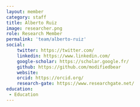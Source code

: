 ```yaml
---
layout: member
category: staff
title: Alberto Ruiz
image: researcher.png
role: Research Member
permalink: 'team/alberto-ruiz'
social:
    twitter: https://twitter.com/
    linkedin: https://www.linkedin.com/
    google-scholar: https://scholar.google.fr/
    github: https://github.com/modifiedbear
    website:
    orcid: https://orcid.org/
    research-gate: https://www.researchgate.net/
education:
 - Education
---
```

